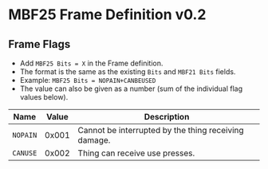 # MBF25 Frame Definition v0.2

## Frame Flags

* Add `MBF25 Bits = X` in the Frame definition.
* The format is the same as the existing `Bits` and `MBF21 Bits` fields.
* Example: `MBF25 Bits = NOPAIN+CANBEUSED`
* The value can also be given as a number (sum of the individual flag values below).

| Name     | Value | Description                                          |
|----------|-------|------------------------------------------------------|
| `NOPAIN` | 0x001 | Cannot be interrupted by the thing receiving damage. |
| `CANUSE` | 0x002 | Thing can receive use presses.                       |
